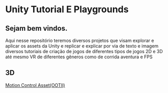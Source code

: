 # Unity Tutorial E Playgrounds

## Sejam bem vindos.

Aqui nesse repositório teremos diversos projetos que visam explorar e aplicar os assets da Unity e replicar e explicar por via de texto e imagem diversos tutoriais de criação de jogos de diferentes tipos de jogos 2D e 3D até mesmo VR de diferentes gêneros como de corrida aventura e FPS 

## 3D
[Motion Control Asset(OOTII)](https://github.com/feldavol/unity_tutorials/tree/master/motion_control_polygon)
